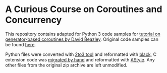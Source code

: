# A Curious Course on Coroutines and Concurrency 
This repository contains adapted for Python 3 code samples for [tutorial on generator-based coroutines by David Beazley](http://www.dabeaz.com/coroutines/). Original code samples can be found [here](http://www.dabeaz.com/coroutines/coroutines.zip).

Python files were converted with [2to3 tool](https://docs.python.org/3/library/2to3.html) and reformatted with [black](https://github.com/psf/black), C extension code was [migrated by hand](https://docs.python.org/3/howto/cporting.html) and reformatted with [AStyle](http://astyle.sourceforge.net/). Any other files from the original zip archive are left unmodified.
